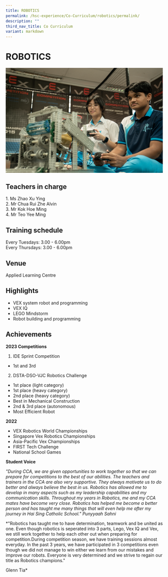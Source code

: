 ```yaml
---
title: ROBOTICS
permalink: /hsc-experience/Co-Curriculum/robotics/permalink/
description: ""
third_nav_title: Co Curriculum
variant: markdown
---
```

ROBOTICS
========

![](/images/CCA/cca%20robotics%20tab%204.png)

Teachers in charge
------------------

1\. Ms Zhao Xu Ying  
2\. Mr Chua Rui Zhe Alvin  
3. Mr Kok Hoe Ming   
4\. Mr Teo Yee Ming

Training schedule
-----------------

Every Tuesdays: 3.00 - 6.00pm  
Every Thursdays: 3.00 - 6.00pm

Venue
-----

Applied Learning Centre

Highlights
----------

*   VEX system robot and programming 
*   VEX IQ 
*   LEGO Mindstorm 
*   Robot building and programming

Achievements
------------
**2023 Competitions**

1. IDE Sprint Competition
* 	1st and 3rd 

2. DSTA-DSO-VJC Robotics Challenge 
* 1st place (light category)
* 1st place (heavy category)
* 2nd place (heavy category)
* Best in Mechanical Construction
* 2nd & 3rd place (autonomous)
* Most Efficient Robot

**2022**
*    VEX Robotics World Championships 
*    Singapore Vex Robotics Championships 
*    Asia-Pacific Vex Championships 
*    FIRST Tech Challenge 
*    National School Games

**Student Voice**

*"During CCA, we are given opportunities to work together so that we can prepare for competitions to the best of our abilities. The teachers and trainers in the CCA are also very supportive. They always motivate us to do better and always believe the best in us. Robotics has allowed me to develop in many aspects such as my leadership capabilities and my communication skills. Throughout my years in Robotics, me and my CCA mates have become very close. Robotics has helped me become a better person and has taught me many things that will even help me after my journey in Hai Sing Catholic School."
Punyyaah Sahni*

*"Robotics has taught me to have  determination, teamwork and be united as one. Even though robotics is seperated into 3 parts, Lego, Vex IQ and Vex, we still work together to help each other out when preparing for competition.During competition season, we have training sessions almost everyday. In the past 3 years, we have participated in 3 competitions even though we did not manage to win either we learn from our mistakes and improve our robots. Everyone is very determined and we strive to regain our title as Robotics champions." 

Glenn Tia*